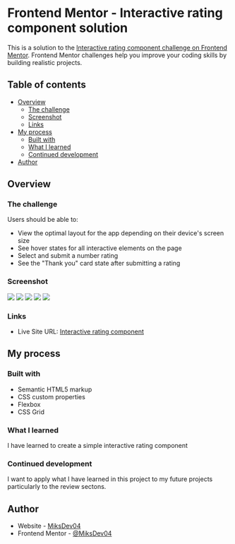 # Frontend Mentor - Interactive rating component solution

This is a solution to the [Interactive rating component challenge on Frontend Mentor](https://www.frontendmentor.io/challenges/interactive-rating-component-koxpeBUmI). Frontend Mentor challenges help you improve your coding skills by building realistic projects. 

## Table of contents

- [Overview](#overview)
  - [The challenge](#the-challenge)
  - [Screenshot](#screenshot)
  - [Links](#links)
- [My process](#my-process)
  - [Built with](#built-with)
  - [What I learned](#what-i-learned)
  - [Continued development](#continued-development)
- [Author](#author)


## Overview

### The challenge

Users should be able to:

- View the optimal layout for the app depending on their device's screen size
- See hover states for all interactive elements on the page
- Select and submit a number rating
- See the "Thank you" card state after submitting a rating

### Screenshot

![][./screenshot/desktop.png]
![][./screenshot/desktop-thank.png]
![][./screenshot/active.png]
![][./screenshot/mobile.png]
![][./screenshot/mobile-thank.png]

### Links

- Live Site URL: [Interactive rating component](https://miksdev04.github.io/interactive-rating-component/)

## My process

### Built with

- Semantic HTML5 markup
- CSS custom properties
- Flexbox
- CSS Grid


### What I learned

I have learned to create a simple interactive rating component


### Continued development

I want to apply what I have learned in this project to my future projects particularly to the review sectons.

## Author

- Website - [MiksDev04](https://miksdev04.github.io/web-dev-portfolio/)
- Frontend Mentor - [@MiksDev04](https://www.frontendmentor.io/profile/MiksDev04)


[./screenshot/desktop.png]: ./screenshot/desktop.png
[./screenshot/desktop-thank.png]: ./screenshot/desktop-thank.png
[./screenshot/active.png]: ./screenshot/active.png
[./screenshot/mobile.png]: ./screenshot/mobile.png
[./screenshot/mobile-thank.png]: ./screenshot/mobile-thank.png
